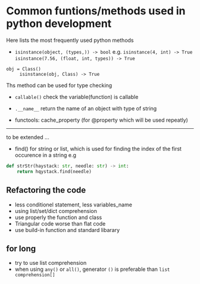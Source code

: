 # Common funtions/methods used in python development

Here lists the most frequently used python methods

- `isinstance(object, (types,)) -> bool`
e.g. 
`isinstance(4, int) -> True`
`isinstance(7.56, (float, int, types)) -> True`
```
obj = Class()
     isinstance(obj, Class) -> True
```

Ths method can be used for type checking

* `callable()`
check the variable(function) is callable

* `.__name__` return the name of an object with type of string

* functools: cache_property (for @property which will be used repeatly)
---
to be extended ...

* find() for string or list, which is used for finding the index of the first occurence in a string
e.g
```python
def strStr(haystack: str, needle: str) -> int:
    return hqystack.find(needle)
```
## Refactoring the code
- less conditionel statement, less variables_name
- using list/set/dict comprehension
- use properly the function and class
- Triangular code worse than flat code
- use build-in function and standard libarary 

## for long
- try to use list comprehension
- when using `any()` or `all()`, generator `()` is preferable than `list comprehension[]`

